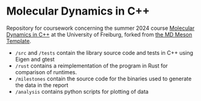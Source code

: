 # Molecular Dynamics in C++

Repository for coursework concerning the summer 2024 course [Molecular Dynamics in C++](https://pastewka.github.io/MolecularDynamics/) at the University of Freiburg, forked from [the MD Meson Template](https://github.com/imtek-simulation/meson-skeleton/).


- `/src` and `/tests` contain the library source code and tests in C++ using Eigen and gtest
- `/rust` contains a reimplementation of the program in Rust for comparison of runtimes.
- `/milestones` contain the source code for the binaries used to generate the data in the report
- `/analysis` contains python scripts for plotting of data